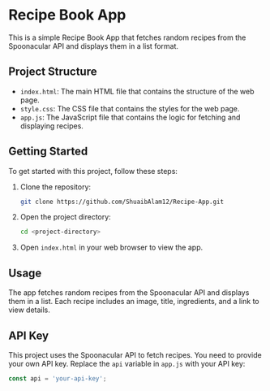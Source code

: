 # Recipe Book App

This is a simple Recipe Book App that fetches random recipes from the Spoonacular API and displays them in a list format.

## Project Structure

- `index.html`: The main HTML file that contains the structure of the web page.
- `style.css`: The CSS file that contains the styles for the web page.
- `app.js`: The JavaScript file that contains the logic for fetching and displaying recipes.

## Getting Started

To get started with this project, follow these steps:

1. Clone the repository:
    ```sh
    git clone https://github.com/ShuaibAlam12/Recipe-App.git
    ```
2. Open the project directory:
    ```sh
    cd <project-directory>
    ```
3. Open `index.html` in your web browser to view the app.

## Usage

The app fetches random recipes from the Spoonacular API and displays them in a list. Each recipe includes an image, title, ingredients, and a link to view details.

## API Key

This project uses the Spoonacular API to fetch recipes. You need to provide your own API key. Replace the `api` variable in `app.js` with your API key:

```js
const api = 'your-api-key';
